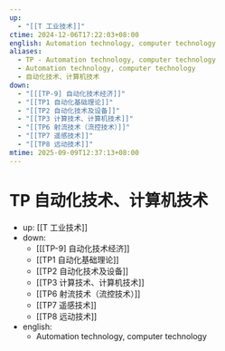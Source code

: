 ```yaml
---
up:
  - "[[T 工业技术]]"
ctime: 2024-12-06T17:22:03+08:00
english: Automation technology, computer technology
aliases:
  - TP - Automation technology, computer technology
  - Automation technology, computer technology
  - 自动化技术、计算机技术
down:
  - "[[[TP-9] 自动化技术经济]]"
  - "[[TP1 自动化基础理论]]"
  - "[[TP2 自动化技术及设备]]"
  - "[[TP3 计算技术、计算机技术]]"
  - "[[TP6 射流技术（流控技术）]]"
  - "[[TP7 遥感技术]]"
  - "[[TP8 远动技术]]"
mtime: 2025-09-09T12:37:13+08:00
---
```


# TP 自动化技术、计算机技术

- up: [[T 工业技术]]
- down:
	- [[[TP-9] 自动化技术经济]]
	- [[TP1 自动化基础理论]]
	- [[TP2 自动化技术及设备]]
	- [[TP3 计算技术、计算机技术]]
	- [[TP6 射流技术（流控技术）]]
	- [[TP7 遥感技术]]
	- [[TP8 远动技术]]
- english:
	- Automation technology, computer technology
